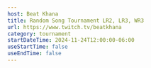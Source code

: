 ```yaml
---
host: Beat Khana
title: Random Song Tournament LR2, LR3, WR3
url: https://www.twitch.tv/beatkhana
category: tournament
startDateTime: 2024-11-24T12:00:00-06:00
useStartTime: false
useEndTime: false
---
```

